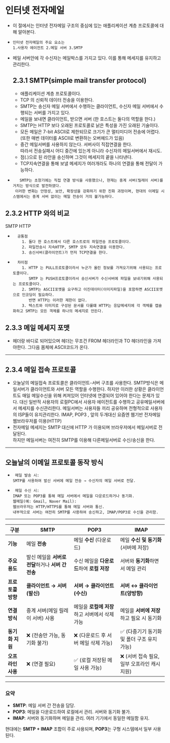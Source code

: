 # 인터넷 전자메일

- 이 절에서는 인터넷 전자메일 구조의 중심에 있는 애플리케이션 계층 프로토콜에 대해 알아본다.   
-     인터넷 전자메일의 주요 요소는 
      1.사용자 에이전트 2.메일 서버 3.SMTP 
- 메일 서버안에 각 수신자는 메일박스를 가지고 있다. 이를 통해 메세지를 유지하고 관리한다.

  ## 2.3.1 SMTP(simple mail transfer protocol)
  - 애플리케이션 계층 프로토콜이다.
  - TCP 의 신뢰적 데이터 전송을 이용한다.
  - SMTP는 송신자 메일 서버에서 수행하는 클라이언트, 수신자 메일 서버에서 수행되는 서버를 가지고 있다.
  - 메일을 보내면 클라이언트, 받으면 서버 (한 호스트는 둘다의 역할을 한다.)
  - SMTP는 HTTP 보다 오래된 프로토콜로 낡은 특성을 가진 오래된 기술이다.
  - 모든 메일은 7-bit ASCII로 제한되므로 크기가 큰 멀티미디어 전송에 어렵다. (또한 매번 데이터를 ASCII로 변환하는 오버헤드가 있음)
  - 중간 메일서버를 사용하지 않는다. 서버사이 직접연결을 한다.   
     따라서 전송실패시 어디 중간에 있는게 아니라 수신자의 메일서버에서 재시도.
  - 점(.)으로 된 라안을 송신하며 그것이 메세지의 끝을 나타낸다.
  - TCP지속연결을 통해 보낼 메세지가 여러개라도 하나의 연결을 통해 전달이 가능하다.
 -        SMTP는 초창기에는 직접 연결 방식을 사용했으나, 현재는 중계 서버(릴레이 서버)를 거치는 방식으로 발전하였다.     
        이러한 변화는 안정성, 보안, 확장성을 강화하기 위한 진화 과정이며, 현대의 이메일 시스템에서는 중계 서버 없이는 메일 전송이 거의 불가능하다.
  ## 2.3.2 HTTP 와의 비교
  SMTP HTTP
  -       공통점  
            1. 둘다 한 호스트에서 다른 호스트로의 파일전송 프로토콜이다.
            2. 파일전송시 지속HTTP, SMTP 모두 지속연결을 이용한다.
            3. 송신서버(클라이언트)가 먼저 TCP연결을 한다.
  -       차이점 
            1. HTTP 는 PULL프로토콜이라서 누군가 올린 정보를 가져오기위해 사용되는 프로토콜이다.
               SMTP 는 PUSH프로토콜이라서 송신서버가 수신서버에 파일을 보내기위해 사용되는 프로토콜이다.
            2. SMTP는 ASCII포멧을 요구하고 이진데이터(이미지파일)을 포함하면 ASCII포멧으로 인코딩이 필요하다.
               반면 HTTP는 이러한 제한이 없다.
            3. 텍스트와 이미지로 구성된 문서를 다룰떄 HTTP는 응답메세지에 각 객체를 캡슐화하고 SMTP는 모든 객체를 하나의 메세지로 만든다.
## 2.3.3 메일 메세지 포맷
- 헤더랑 바디로 되어있으며 헤더는 무조건 FROM 헤더라인과 TO 헤더라인을 가져야한다. 그다음 몸체에 ASCII코드가 온다.
----
## 2.3.4 메일 접속 프로토콜
 - 오늘날의 메일접속 프로토콜은 클라이언트-서버 구조를 사용한다. 
 SMTP방식은 메일서버가 클라이언트와 서버 모든 역할을 수행한다.
 하지만 이러한 상황은 클라이언트도 매일 메일수신을 위해 켜져있어 인터넷에 연결되어 있어야 한다는 문제가 있다.
 대신 일반적 사용자의 로컬PC에서 사용자 에이전트를 수행하고 공유메일서버에서 메세지를 수신관리한다.
 메일서버는 사용자들 끼리 공유하며 전형적으로 사용자의 ISP들이 유지관리한다.
 IMAP, POP3 , 앞의 두개대신 요즘엔 웹기반 전자메일 웹브라우저를 이용(HTTP)
- 전자메일 메세지는 SMTP 대신에 HTTP 가 이용되며 브라우저에서 메일서버로 전달된다.    
하지만 메일서버는 여전히 SMTP를 이용해 다른메일서버로 수신/송신을 한다.

---
## 오늘날의 이메일 프로토콜 동작 방식
-      메일 발송 시:    
      SMTP를 사용하여 발신 서버에 메일 전송 → 수신자의 메일 서버로 전달.    
-      메일 수신 시:     
      IMAP 또는 POP3를 통해 메일 서버에서 메일을 다운로드하거나 동기화.    
      웹메일(예: Gmail, Naver Mail):    
      웹브라우저는 HTTP/HTTPS를 통해 메일 서버와 통신.    
      내부적으로 서버는 여전히 SMTP를 사용하여 송신하고, IMAP/POP3로 수신을 관리함.
---
| **구분**         | **SMTP**                                           | **POP3**                                      | **IMAP**                                        |
|------------------|----------------------------------------------------|-----------------------------------------------|-------------------------------------------------|
| **기능**         | 메일 **전송**                              | 메일 **수신** (다운로드)                      | 메일 **수신 및 동기화** (서버에 저장)           |
| **주요 용도**    | 발신 메일을 **서버로 전달**하거나 **서버 간 전송** | 수신 메일을 **다운로드**하여 **로컬 저장**    | 서버와 **동기화**하면서 메일 관리               |
| **프로토콜 방향**| **클라이언트 → 서버(발신)**                        | **서버 → 클라이언트(수신)**                    | **서버 ↔ 클라이언트(양방향)**                   |
| **연결 방식**    | 중계 서버(메일 릴레이 서버) 사용                   | 메일을 **로컬에 저장**하고 서버에서 삭제 가능 | 메일을 **서버에 저장**하고 필요 시 동기화       |
| **동기화 지원**  | ❌ (전송만 가능, 동기화 불가)                       | ❌ (다운로드 후 서버 메일 삭제 가능)           | ✅ (다중기기 동기화 및 폴더 구조 유지 가능)      |
| **오프라인 사용**| ❌ (연결 필요)                                     | ✅ (로컬 저장된 메일 사용 가능)               | ❌ (서버 접속 필요, 일부 오프라인 캐시 지원)    |

---

### **요약**  
- **SMTP**: 메일 서버 간 전송을 담당.  
- **POP3**: 메일을 다운로드하여 로컬에서 관리. 서버와 동기화 불가.  
- **IMAP**: 서버와 동기화하며 메일을 관리. 여러 기기에서 동일한 메일함 유지.  

현대에는 **SMTP + IMAP** 조합이 주로 사용되며, **POP3**는 구형 시스템에서 일부 사용된다.
